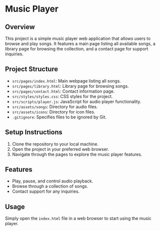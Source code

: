 # Music Player

## Overview
This project is a simple music player web application that allows users to browse and play songs. It features a main page listing all available songs, a library page for browsing the collection, and a contact page for support inquiries.

## Project Structure
- `src/pages/index.html`: Main webpage listing all songs.
- `src/pages/library.html`: Library page for browsing songs.
- `src/pages/contact.html`: Contact information page.
- `src/styles/styles.css`: CSS styles for the project.
- `src/scripts/player.js`: JavaScript for audio player functionality.
- `src/assets/songs`: Directory for audio files.
- `src/assets/icons`: Directory for icon files.
- `.gitignore`: Specifies files to be ignored by Git.

## Setup Instructions
1. Clone the repository to your local machine.
2. Open the project in your preferred web browser.
3. Navigate through the pages to explore the music player features.

## Features
- Play, pause, and control audio playback.
- Browse through a collection of songs.
- Contact support for any inquiries.

## Usage
Simply open the `index.html` file in a web browser to start using the music player.